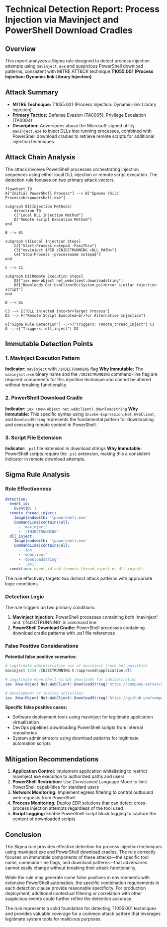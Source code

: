 # Technical Detection Report: Process Injection via Mavinject and PowerShell Download Cradles

## Overview
This report analyzes a Sigma rule designed to detect process injection attempts using `mavinject.exe` and suspicious PowerShell download patterns, consistent with MITRE ATT&CK technique **T1055.001 (Process Injection: Dynamic-link Library Injection)**.

## Attack Summary
- **MITRE Technique:** T1055.001 (Process Injection: Dynamic-link Library Injection)
- **Primary Tactics:** Defense Evasion (TA0005), Privilege Escalation (TA0004)
- **Description:** Adversaries abuse the Microsoft-signed utility `mavinject.exe` to inject DLLs into running processes, combined with PowerShell download cradles to retrieve remote scripts for additional injection techniques.

## Attack Chain Analysis
The attack involves PowerShell processes orchestrating injection sequences using either local DLL injection or remote script execution. The detection rule focuses on two primary attack vectors.

```mermaid
flowchart TD
A["Initial PowerShell Process"] --> B["Spawns Child Process<br>powershell.exe"]

subgraph B1[Injection Methods]
    direction TB
    C["Local DLL Injection Method"]
    D["Remote Script Execution Method"]
end

B --> B1

subgraph C1[Local Injection Steps]
    C2["Start-Process notepad -PassThru"]
    C3["mavinject $PID /INJECTRUNNING <DLL_PATH>"]
    C4["Stop-Process -processname notepad"]
end

C --> C1

subgraph D1[Remote Execution Steps]
    D2["iex new-object net.webclient.downloadstring"]
    D3["Downloads Get-UsoClientDLLSystem.ps1<br>or similar injection script"]
end

D --> D1

C3 --> E["DLL Injected into<br>Target Process"]
D3 --> F["Remote Script Executed<br>for Alternative Injection"]

G["Sigma Rule Detection"] -.->|"Triggers: remote_thread_inject"| C3
G -.->|"Triggers: dll_inject"| D2
```

## Immutable Detection Points

### 1. Mavinject Execution Pattern
**Indicator:** `mavinject` with `/INJECTRUNNING` flag
**Why Immutable:** The `mavinject.exe` binary name and the `/INJECTRUNNING` command-line flag are required components for this injection technique and cannot be altered without breaking functionality.

### 2. PowerShell Download Cradle
**Indicator:** `iex (new-object net.webclient).downloadstring`
**Why Immutable:** This specific syntax using `Invoke-Expression`, `Net.WebClient`, and `DownloadString` represents the fundamental pattern for downloading and executing remote content in PowerShell.

### 3. Script File Extension
**Indicator:** `.ps1` file extension in download strings
**Why Immutable:** PowerShell scripts require the `.ps1` extension, making this a consistent indicator in remote download attempts.

## Sigma Rule Analysis

### Rule Effectiveness
```yaml
detection:
  event_id:
    EventID: 1
  remote_thread_inject:
    Image|endswith: '\powershell.exe'
    CommandLine|contains|all:
      - 'mavinject'
      - '/INJECTRUNNING'
  dll_inject:
    Image|endswith: '\powershell.exe'
    CommandLine|contains|all:
      - 'iex'
      - 'webclient'
      - 'downloadstring'
      - '.ps1'
  condition: event_id and (remote_thread_inject or dll_inject)
```

The rule effectively targets two distinct attack patterns with appropriate logic conditions.

### Detection Logic
The rule triggers on two primary conditions:
1. **Mavinject Injection:** PowerShell processes containing both 'mavinject' and '/INJECTRUNNING' in command line
2. **PowerShell Download Cradle:** PowerShell processes containing download cradle patterns with .ps1 file references

### False Positive Considerations
**Potential false positive scenarios:**

```powershell
# Legitimate administrative use of mavinject (rare but possible)
mavinject 1234 /INJECTRUNNING C:\approved\application.dll

# Legitimate PowerShell script downloads for administration
iex (New-Object Net.WebClient).DownloadString('https://company-server/scripts/deployment.ps1')

# Development or testing activities
iex (New-Object Net.WebClient).DownloadString('https://github.com/company/legit-tool/script.ps1')
```

**Specific false positive cases:**
- Software deployment tools using mavinject for legitimate application virtualization
- DevOps pipelines downloading PowerShell scripts from internal repositories
- System administrators using download patterns for legitimate automation scripts

## Mitigation Recommendations

1. **Application Control:** Implement application whitelisting to restrict mavinject.exe execution to authorized paths and users
2. **PowerShell Restriction:** Use Constrained Language Mode to limit PowerShell capabilities for standard users
3. **Network Monitoring:** Implement egress filtering to control outbound web requests from PowerShell
4. **Process Monitoring:** Deploy EDR solutions that can detect cross-process injection attempts regardless of the tool used
5. **Script Logging:** Enable PowerShell script block logging to capture the content of downloaded scripts

## Conclusion

The Sigma rule provides effective detection for process injection techniques using mavinject.exe and PowerShell download cradles. The rule correctly focuses on immutable components of these attacks—the specific tool name, command-line flags, and download patterns—that adversaries cannot easily change without breaking their attack functionality.

While the rule may generate some false positives in environments with extensive PowerShell automation, the specific combination requirements in each detection clause provide reasonable specificity. For production deployment, additional contextual filtering or correlation with other suspicious events could further refine the detection accuracy.

The rule represents a solid foundation for detecting T1055.001 techniques and provides valuable coverage for a common attack pattern that leverages legitimate system tools for malicious purposes.